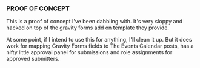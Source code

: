 ### PROOF OF CONCEPT ###

This is a proof of concept I've been dabbling with.  It's very sloppy and hacked on top of the gravity forms add on template they provide.

At some point, if I intend to use this for anything, I'll clean it up.  But it does work for mapping Gravity Forms fields to The Events Calendar posts, has a nifty little approval panel for submissions and role assignments for approved submitters.
